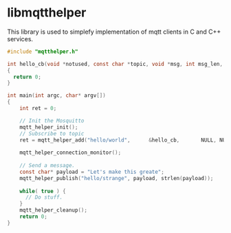 # libmqtthelper
This library is used to simplefy implementation of mqtt clients in C and C++ services.

```c
#include "mqtthelper.h"

int hello_cb(void *notused, const char *topic, void *msg, int msg_len, void *user_data)
{
  return 0;
}

int main(int argc, char* argv[])
{
    int ret = 0;

    // Init the Mosquitto
    mqtt_helper_init();
    // Subscribe to topic
    ret = mqtt_helper_add("hello/world",      &hello_cb,       NULL, NULL);
    
    mqtt_helper_connection_monitor();
    
    // Send a message.
    const char* payload = "Let's make this greate";
    mqtt_helper_publish("hello/strange", payload, strlen(payload));
    
    while( true ) {
      // Do stuff.
    }
    mqtt_helper_cleanup();
    return 0;   
}
```
